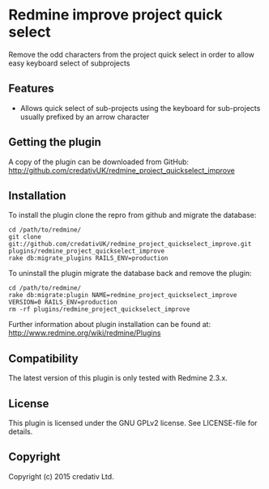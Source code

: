 # Redmine improve project quick select

Remove the odd characters from the project quick select in order to allow easy keyboard select of subprojects

## Features

* Allows quick select of sub-projects using the keyboard for sub-projects usually prefixed by an arrow character

## Getting the plugin

A copy of the plugin can be downloaded from GitHub: http://github.com/credativUK/redmine_project_quickselect_improve

## Installation

To install the plugin clone the repro from github and migrate the database:

```
cd /path/to/redmine/
git clone git://github.com/credativUK/redmine_project_quickselect_improve.git plugins/redmine_project_quickselect_improve
rake db:migrate_plugins RAILS_ENV=production
```

To uninstall the plugin migrate the database back and remove the plugin:

```
cd /path/to/redmine/
rake db:migrate:plugin NAME=redmine_project_quickselect_improve VERSION=0 RAILS_ENV=production
rm -rf plugins/redmine_project_quickselect_improve
```

Further information about plugin installation can be found at: http://www.redmine.org/wiki/redmine/Plugins

## Compatibility

The latest version of this plugin is only tested with Redmine 2.3.x.


## License

This plugin is licensed under the GNU GPLv2 license. See LICENSE-file for details.

## Copyright

Copyright (c) 2015 credativ Ltd.

